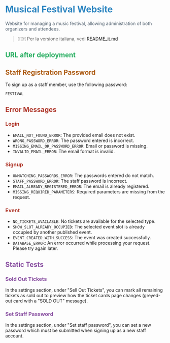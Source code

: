 # <span style="color:#2e86c1">Musical Festival Website</span>
<span style="color:#566573">Website for managing a music festival, allowing administration of both organizers and attendees.</span>

> 🇮🇹 Per la versione italiana, vedi [README_it.md](README_it.md)

## <span style="color:#27ae60">URL after deployment</span>

## <span style="color:#af601a">Staff Registration Password</span>
To sign up as a staff member, use the following password:

`FESTIVAL`

## <span style="color:#b03a2e">Error Messages</span>
### <span style="color:#b03a2e">Login</span>
- `EMAIL_NOT_FOUND_ERROR`: The provided email does not exist.
- `WRONG_PASSWORD_ERROR`: The password entered is incorrect.
- `MISSING_EMAIL_OR_PASSWORD_ERROR`: Email or password is missing.
- `INVALID_EMAIL_ERROR`: The email format is invalid.

### <span style="color:#b03a2e">Signup</span>
- `UNMATCHING_PASSWORDS_ERROR`: The passwords entered do not match.
- `STAFF_PASSWORD_ERROR`: The staff password is incorrect.
- `EMAIL_ALREADY_REGISTERED_ERROR`: The email is already registered.
- `MISSING_REQUIRED_PARAMETERS`: Required parameters are missing from the request.

### <span style="color:#b03a2e">Event</span>
- `NO_TICKETS_AVAILABLE`: No tickets are available for the selected type.
- `SHOW_SLOT_ALREADY_OCCUPIED`: The selected event slot is already occupied by another published event.
- `EVENT_CREATED_WITH_SUCCESS`: The event was created successfully.
- `DATABASE_ERROR`: An error occurred while processing your request. Please try again later.

## <span style="color:#884ea0">Static Tests</span>

### <span style="color:#884ea0">Sold Out Tickets</span>
In the settings section, under "Sell Out Tickets", you can mark all remaining tickets as sold out to preview how the ticket cards page changes (greyed-out card with a "SOLD OUT" message).

### <span style="color:#884ea0">Set Staff Password</span>
In the settings section, under "Set staff password", you can set a new password which must be submitted when signing up as a new staff account.